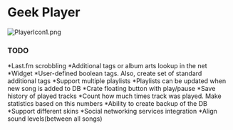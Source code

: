 # Geek Player #


![PlayerIcon1.png](https://bitbucket.org/repo/Rp7dLp/images/2971273178-PlayerIcon1.png)

### TODO ###
*Last.fm scrobbling
*Additional tags or album arts lookup in the net
*Widget
*User-defined boolean tags. Also, create set of standard additional tags
*Support multiple playlists
*Playlists  can be updated when new song is added to DB
*Crate floating button with play/pause
*Save history of played tracks
*Count how much times track was played. Make statistics based on this numbers
*Ability to create backup of the DB
*Support different skins 
*Social networking services integration
*Align sound levels(between all songs)